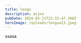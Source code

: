 ```yaml
---
title: lengu
description: asjna
pubDate: 2024-03-21T22:15:47.306Z
heroImage: /uploads/lengua13.jpeg
---
```

ssasa
